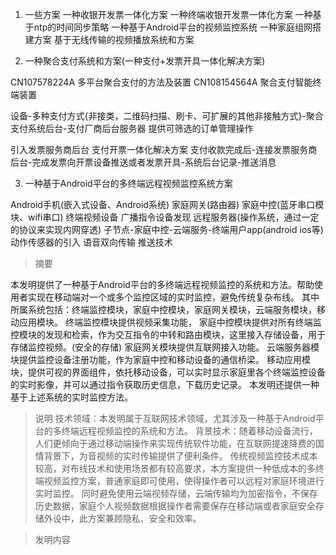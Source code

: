 1. 一些方案
一种收银开发票一体化方案
一种终端收银开发票一体化方案
一种基于ntp的时间同步策略
一种基于Android平台的视频监控系统
一种家庭组网搭建方案
基于无线传输的视频播放系统和方案

2. 一种聚合支付系统和方案(一种支付+发票开具一体化解决方案)

CN107578224A 多平台聚合支付的方法及装置
CN108154564A 聚合支付智能终端装置

设备-多种支付方式{非接类，二维码扫描、刷卡、可扩展的其他非接触方式}-聚合支付系统后台-支付厂商后台服务器
提供可筛选的订单管理操作

引入发票服务商后台
支付开票一体化解决方案
支付收款完成后-连接发票服务商后台-完成发票向开票设备推送或者发票开具-系统后台记录-推送消息


3. 一种基于Android平台的多终端远程视频监控系统方案

Android手机(嵌入式设备、Android系统)
家庭网关(路由器)
家庭中控(蓝牙串口模块、wifi串口)
终端视频设备
广播指令设备发现
远程服务器(操作系统，通过一定的协议来实现内网穿透)
子节点-家庭中控-云端服务-终端用户app(android ios等)
动作传感器的引入
语音双向传输
推送技术

>摘要

本发明提供了一种基于Android平台的多终端远程视频监控的系统和方法。帮助使用者实现在移动端对一个或多个监控区域的实时监控，避免传统复杂布线。
其中所属系统包括：终端监控模块，家庭中控模块，家庭网关模块，云端服务模块，移动应用模块。
终端监控模块提供视频采集功能，
家庭中控模块提供对所有终端监控模块的发现和检索，作为交互指令的中转和路由模块，这里接入存储设备，用于存储监控视频。(安全的存储)
家庭网关模块提供互联网接入功能。
云端服务器模块提供监控设备注册功能，作为家庭中控和移动设备的通信桥梁。
移动应用模块，提供可视的界面组件，依托移动设备，可以实时显示家庭里各个终端监控设备的实时影像，并可以通过指令获取历史信息，下载历史记录。
本发明还提供一种基于上述系统的实时监控方法。

>说明
技术领域：本发明属于互联网技术领域，尤其涉及一种基于Android平台的多终端远程视频监控的系统和方法。
背景技术：随着移动设备流行，人们更倾向于通过移动端操作来实现传统软件功能，在互联网提速降费的国情背景下，为音视频的实时传输提供了便利条件。
传统视频监控技术成本较高，对布线技术和使用场景都有较高要求，本方案提供一种低成本的多终端视频监控方案，普通家庭即可使用，使得操作者可以远程对家庭环境进行实时监控。
同时避免使用云端视频存储，云端传输均为加密指令，不保存历史数据，家庭个人视频数据根据操作者需要保存在移动端或者家庭安全存储外设中，此方案兼顾隐私、安全和效率。

>发明内容


